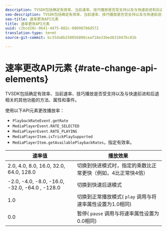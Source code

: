```yaml
---
description: TVSDK包括确定有效率、当前速率、技巧播放是否受支持以及与快速前进和后退相关的其他功能的方法、属性和事件。
seo-description: TVSDK包括确定有效率、当前速率、技巧播放是否受支持以及与快速前进和后退相关的其他功能的方法、属性和事件。
seo-title: 速率更改API元素
title: 速率更改API元素
uuid: c2bcd20c-0641-4d75-802c-08098786d572
translation-type: tm+mt
source-git-commit: bc35da8b258056809ceaf18e33bed631047bc81b

---
```



# 速率更改API元素 {#rate-change-api-elements}

TVSDK包括确定有效率、当前速率、技巧播放是否受支持以及与快速前进和后退相关的其他功能的方法、属性和事件。

<!--<a id="section_E5D37C71323947E2AED8B866D9835E31"></a>-->

使用以下API元素更改播放率：

* `PlaybackRateEvent.getRate`
* `MediaPlayerEvent.RATE_SELECTED`
* `MediaPlayerEvent.RATE_PLAYING`
* `MediaPlayerItem.isTrickPlaySupported`
* `MediaPlayerItem.getAvailablePlaybackRates`，指定有效率。

| **速率值** | **播放效果** |
|---|---|
| 2.0, 4.0, 8.0, 16.0, 32.0, 64.0, 128.0 | 切换到快进模式时，指定的乘数比正常更快（例如，4比正常快4倍） |
| -2.0, -4.0, -8.0, -16.0, -32.0, -64.0 , -128.0 | 切换到快速后退模式 |
| 1.0 | 切换到正常播放模式( `play` 调用与将速率属性设置为1.0相同) |
| 0.0 | 暂停( `pause` 调用与将速率属性设置为0.0相同) |